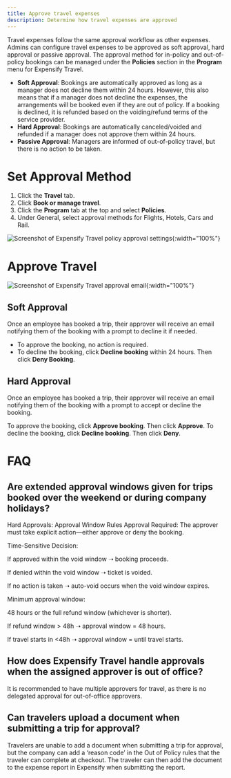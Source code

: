 ```yaml
---
title: Approve travel expenses
description: Determine how travel expenses are approved
---
```


Travel expenses follow the same approval workflow as other expenses. Admins can configure travel expenses to be approved as soft approval, hard approval or passive approval. The approval method for in-policy and out-of-policy bookings can be managed under the **Policies** section in the **Program** menu for Expensify Travel. 
 
- **Soft Approval**: Bookings are automatically approved as long as a manager does not decline them within 24 hours. However, this also means that if a manager does not decline the expenses, the arrangements will be booked even if they are out of policy. If a booking is declined, it is refunded based on the voiding/refund terms of the service provider.
- **Hard Approval**: Bookings are automatically canceled/voided and refunded if a manager does not approve them within 24 hours. 
- **Passive Approval**: Managers are informed of out-of-policy travel, but there is no action to be taken.

# Set Approval Method

1. Click the **Travel** tab.
2. Click **Book or manage travel**.
3. Click the **Program** tab at the top and select **Policies**.
4. Under General, select approval methods for Flights, Hotels, Cars and Rail.

![Screenshot of Expensify Travel policy approval settings](https://help.expensify.com/assets/images/Travel_Policy.png){:width="100%"}

# Approve Travel

![Screenshot of Expensify Travel approval email](https://help.expensify.com/assets/images/travel-soft-approval.png){:width="100%"}

## Soft Approval

Once an employee has booked a trip, their approver will receive an email notifying them of the booking with a prompt to decline it if needed. 

- To approve the booking, no action is required. 
- To decline the booking, click **Decline booking** within 24 hours. Then click **Deny Booking**.

## Hard Approval

Once an employee has booked a trip, their approver will receive an email notifying them of the booking with a prompt to accept or decline the booking.

To approve the booking, click **Approve booking**. Then click **Approve**.
To decline the booking, click **Decline booking**. Then click **Deny**. 

# FAQ

## Are extended approval windows given for trips booked over the weekend or during company holidays?

Hard Approvals: Approval Window Rules
Approval Required: The approver must take explicit action—either approve or deny the booking.

Time-Sensitive Decision:

If approved within the void window ➝ booking proceeds.

If denied within the void window ➝ ticket is voided.

If no action is taken ➝ auto-void occurs when the void window expires.

Minimum approval window:

48 hours or the full refund window (whichever is shorter).

If refund window > 48h ➝ approval window = 48 hours.

If travel starts in <48h ➝ approval window = until travel starts. 

## How does Expensify Travel handle approvals when the assigned approver is out of office? 

It is recommended to have multiple approvers for travel, as there is no delegated approval for out-of-office approvers.

## Can travelers upload a document when submitting a trip for approval?

Travelers are unable to add a document when submitting a trip for approval, but the company can add a ‘reason code’ in the Out of Policy rules that the traveler can complete at checkout. The traveler can then add the document to the expense report in Expensify when submitting the report.
